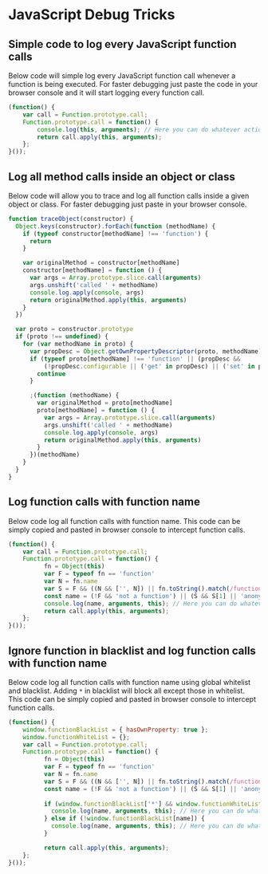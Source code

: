 # JavaScript Debug Tricks

## Simple code to log every JavaScript function calls

Below code will simple log every JavaScript function call whenever a function is being executed. For faster debugging just paste the code in your browser console and it will start logging every function call.

```js
(function() {
    var call = Function.prototype.call;
    Function.prototype.call = function() {
        console.log(this, arguments); // Here you can do whatever actions you want
        return call.apply(this, arguments);
    };
}());
```

## Log all method calls inside an object or class

Below code will allow you to trace and log all function calls inside a given object or class. For faster debugging just paste in your browser console.

```js
function traceObject(constructor) {
  Object.keys(constructor).forEach(function (methodName) {
    if (typeof constructor[methodName] !== 'function') {
      return
    }

    var originalMethod = constructor[methodName]
    constructor[methodName] = function () {
      var args = Array.prototype.slice.call(arguments)
      args.unshift('called ' + methodName)
      console.log.apply(console, args)
      return originalMethod.apply(this, arguments)
    }
  })

  var proto = constructor.prototype
  if (proto !== undefined) {
    for (var methodName in proto) {
      var propDesc = Object.getOwnPropertyDescriptor(proto, methodName)
      if (typeof proto[methodName] !== 'function' || (propDesc &&
          (!propDesc.configurable || ('get' in propDesc) || ('set' in propDesc)))) {
        continue
      }

      ;(function (methodName) {
        var originalMethod = proto[methodName]
        proto[methodName] = function () {
          var args = Array.prototype.slice.call(arguments)
          args.unshift('called ' + methodName)
          console.log.apply(console, args)
          return originalMethod.apply(this, arguments)
        }
      })(methodName)
    }
  }
}
```

## Log function calls with function name

Below code log all function calls with function name. This code can be simply copied and pasted in browser console to intercept function calls.

```js
(function() {
    var call = Function.prototype.call;
    Function.prototype.call = function() {
          fn = Object(this)
          var F = typeof fn == 'function'
          var N = fn.name
          var S = F && ((N && ['', N]) || fn.toString().match(/function ([^\(]+)/))
          const name = (!F && 'not a function') || (S && S[1] || 'anonymous');
          console.log(name, arguments, this); // Here you can do whatever actions you want
          return call.apply(this, arguments);
    };
}());
```

## Ignore function in blacklist and log function calls with function name

Below code log all function calls with function name using global whitelist and blacklist. Adding `*` in blacklist will block all except those in whitelist. This code can be simply copied and pasted in browser console to intercept function calls.

```js
(function() {
    window.functionBlackList = { hasOwnProperty: true };
    window.functionWhiteList = {};
    var call = Function.prototype.call;
    Function.prototype.call = function() {
          fn = Object(this)
          var F = typeof fn == 'function'
          var N = fn.name
          var S = F && ((N && ['', N]) || fn.toString().match(/function ([^\(]+)/))
          const name = (!F && 'not a function') || (S && S[1] || 'anonymous');
          
          if (window.functionBlackList['*'] && window.functionWhiteList[name]) {
            console.log(name, arguments, this); // Here you can do whatever actions you want
          } else if (!window.functionBlackList[name]) {
            console.log(name, arguments, this); // Here you can do whatever actions you want
          }

          return call.apply(this, arguments);
    };
}());
```
